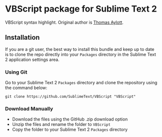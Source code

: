 # VBScript package for Sublime Text 2

VBScript syntax highlight. Original author is [Thomas Aylott](http://svn.textmate.org/trunk/Bundles/ASP_vb_NET.tmbundle/).

## Installation

If you are a git user, the best way to install this bundle and keep up to date is to clone the repo directly into your `Packages` directory in the Sublime Text 2 application settings area.

### Using Git

Go to your Sublime Text 2 `Packages` directory and clone the repository using the command below:

    git clone https://github.com/SublimeText/VBScript "VBScript"

### Download Manually

* Download the files using the GitHub .zip download option
* Unzip the files and rename the folder to `VBScript`
* Copy the folder to your Sublime Text 2 `Packages` directory